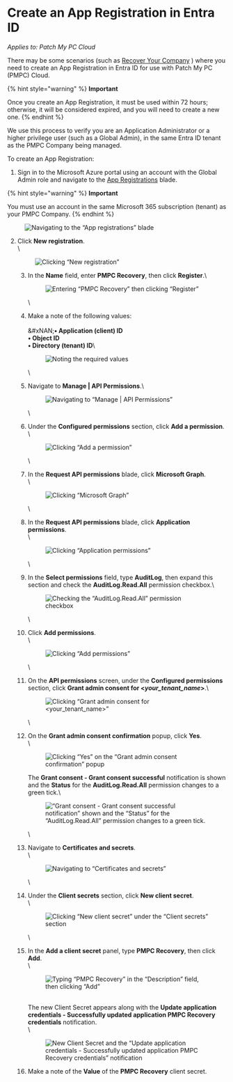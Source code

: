# Create an App Registration in Entra ID

_Applies to: Patch My PC Cloud_

There may be some scenarios (such as [Recover Your Company](../../cloud-administration/manage-your-cloud-company/recover-your-cloud-company.md) ) where you need to create an App Registration in Entra ID for use with Patch My PC (PMPC) Cloud.

{% hint style="warning" %}
**Important**

Once you create an App Registration, it must be used within 72 hours; otherwise, it will be considered expired, and you will need to create a new one.
{% endhint %}

We use this process to verify you are an Application Administrator or a higher privilege user (such as a Global Admin), in the same Entra ID tenant as the PMPC Company being managed.

To create an App Registration:

1. Sign in to the Microsoft Azure portal using an account with the Global Admin role and navigate to the [App Registrations](https://portal.azure.com/#view/Microsoft_AAD_RegisteredApps/ApplicationsListBlade) blade.

{% hint style="warning" %}
**Important**

You must use an account in the same Microsoft 365 subscription (tenant) as your PMPC Company.
{% endhint %}

<figure><img src="/_images/gitbook/image%20%28542%29.png" alt="Navigating to the “App registrations” blade"><figcaption></figcaption></figure>

2.  Click **New registration**.\
    \


    <figure><img src="/_images/gitbook/image%20%28543%29.png" alt="Clicking “New registration”"><figcaption></figcaption></figure>



    3.  In the **Name** field, enter **PMPC Recovery**, then click **Register**.\


        <figure><img src="/_images/gitbook/image%20%28544%29.png" alt="Entering “PMPC Recovery” then clicking “Register”"><figcaption></figcaption></figure>

        \

    4.  Make a note of the following values:\
        \
        &#xNAN;**• Application (client) ID**\
        **• Object ID**\
        **• Directory (tenant) ID**\


        <figure><img src="/_images/gitbook/image%20%28545%29.png" alt="Noting the required values"><figcaption></figcaption></figure>

        \

    5.  Navigate to **Manage | API Permissions**.\


        <figure><img src="/_images/gitbook/image%20%28546%29.png" alt="Navigating to “Manage | API Permissions”"><figcaption></figcaption></figure>

        \

    6.  Under the **Configured permissions** section, click **Add a permission**.\
        \


        <figure><img src="/_images/gitbook/image%20%28547%29.png" alt="Clicking “Add a permission”"><figcaption></figcaption></figure>

        \

    7.  In the **Request API permissions** blade, click **Microsoft Graph**.\
        \


        <figure><img src="/_images/gitbook/image%20%28548%29.png" alt="Clicking “Microsoft Graph”"><figcaption></figcaption></figure>

        \

    8.  In the **Request API permissions** blade, click **Application permissions**.\
        \


        <figure><img src="/_images/gitbook/image%20%28549%29.png" alt="Clicking “Application permissions”"><figcaption></figcaption></figure>

        \

    9.  In the **Select permissions** field, type **AuditLog**, then expand this section and check the **AuditLog.Read.All** permission checkbox.\


        <figure><img src="/_images/gitbook/image%20%28550%29.png" alt="Checking the “AuditLog.Read.All” permission checkbox"><figcaption></figcaption></figure>

        \

    10. Click **Add permissions**.\
        \


        <figure><img src="/_images/gitbook/image%20%28551%29.png" alt="Clicking “Add permissions”"><figcaption></figcaption></figure>

        \

    11. On the **API permissions** screen, under the **Configured permissions** section, click **Grant admin consent for <**_**your\_tenant\_name**_**>**.\


        <figure><img src="/_images/gitbook/image%20%28552%29.png" alt="Clicking “Grant admin consent for <your_tenant_name>”"><figcaption></figcaption></figure>

        \

    12. On the **Grant admin consent confirmation** popup, click **Yes**.\
        \


        <figure><img src="/_images/gitbook/image%20%28553%29.png" alt="Clicking “Yes” on the “Grant admin consent confirmation” popup"><figcaption></figcaption></figure>

        The **Grant consent - Grant consent successful** notification is shown and the **Status** for the **AuditLog.Read.All** permission changes to a green tick.\


        <figure><img src="/_images/gitbook/image%20%28554%29.png" alt="“Grant consent - Grant consent successful notification” shown and the “Status” for the “AuditLog.Read.All” permission changes to a green tick."><figcaption></figcaption></figure>

        \

    13. Navigate to **Certificates and secrets**.\
        \


        <figure><img src="/_images/gitbook/image%20%28555%29.png" alt="Navigating to “Certificates and secrets”"><figcaption></figcaption></figure>

        \

    14. Under the **Client secrets** section, click **New client secret**.\
        \


        <figure><img src="/_images/gitbook/image%20%28556%29.png" alt="Clicking “New client secret” under the “Client secrets” section"><figcaption></figcaption></figure>

        \

    15. In the **Add a client secret** panel, type **PMPC Recovery**, then click **Add**.\
        \


        <figure><img src="/_images/gitbook/image%20%28557%29.png" alt="Typing “PMPC Recovery” in the “Description” field, then clicking “Add”"><figcaption></figcaption></figure>

        \
        The new Client Secret appears along with the **Update application credentials - Successfully updated application PMPC Recovery credentials** notification.\
        \


        <figure><img src="/_images/gitbook/image%20%28558%29.png" alt="New Client Secret and the “Update application credentials - Successfully updated application PMPC Recovery credentials” notification"><figcaption></figcaption></figure>


    16. Make a note of the **Value** of the **PMPC Recovery** client secret.
